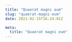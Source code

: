 ```yaml
---
title: "Quaerat magni eum"
slug: "quaerat-magni-eum"
date: 2021-02-15T16:24:01Z

meta:
  title: "Quaerat magni eum"
---
```


